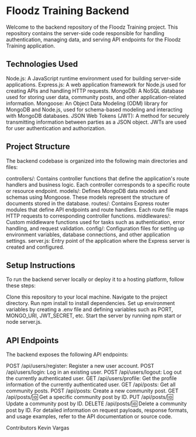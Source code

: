 # Floodz Training Backend
Welcome to the backend repository of the Floodz Training project. This repository contains the server-side code responsible for handling authentication, managing data, and serving API endpoints for the Floodz Training application.

## Technologies Used
Node.js: A JavaScript runtime environment used for building server-side applications.
Express.js: A web application framework for Node.js used for creating APIs and handling HTTP requests.
MongoDB: A NoSQL database used for storing user data, community posts, and other application-related information.
Mongoose: An Object Data Modeling (ODM) library for MongoDB and Node.js, used for schema-based modeling and interacting with MongoDB databases.
JSON Web Tokens (JWT): A method for securely transmitting information between parties as a JSON object. JWTs are used for user authentication and authorization.

## Project Structure
The backend codebase is organized into the following main directories and files:

controllers/: Contains controller functions that define the application's route handlers and business logic. Each controller corresponds to a specific route or resource endpoint.
models/: Defines MongoDB data models and schemas using Mongoose. These models represent the structure of documents stored in the database.
routes/: Contains Express router modules that define API endpoints and route handlers. Each route file maps HTTP requests to corresponding controller functions.
middlewares/: Custom middleware functions used for tasks such as authentication, error handling, and request validation.
config/: Configuration files for setting up environment variables, database connections, and other application settings.
server.js: Entry point of the application where the Express server is created and configured.

## Setup Instructions
To run the backend server locally or deploy it to a hosting platform, follow these steps:

Clone this repository to your local machine.
Navigate to the project directory.
Run npm install to install dependencies.
Set up environment variables by creating a .env file and defining variables such as PORT, MONGO_URI, JWT_SECRET, etc.
Start the server by running npm start or node server.js.

## API Endpoints
The backend exposes the following API endpoints:

POST /api/users/register: Register a new user account.
POST /api/users/login: Log in an existing user.
POST /api/users/logout: Log out the currently authenticated user.
GET /api/users/profile: Get the profile information of the currently authenticated user.
GET /api/posts: Get all community posts.
POST /api/posts: Create a new community post.
GET /api/posts/:id: Get a specific community post by ID.
PUT /api/posts/:id: Update a community post by ID.
DELETE /api/posts/:id: Delete a community post by ID.
For detailed information on request payloads, response formats, and usage examples, refer to the API documentation or source code.

Contributors
Kevin Vargas
